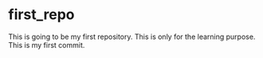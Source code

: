 # first_repo
This is going to be my first repository. This is only for the learning purpose.<br>
This is my first commit. 
